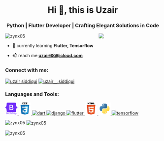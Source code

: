 <h1 align="center">Hi 👋, this is Uzair</h1>
<h3 align="center">Python | Flutter Developer | Crafting Elegant Solutions in Code</h3>

<img align="right" width="200" src="https://art.pixilart.com/sr2712ab0b35ecd.gif">

<p align="left"> <img src="https://komarev.com/ghpvc/?username=zynx05&label=Profile%20views&color=0e75b6&style=flat" alt="zynx05" /> </p>

- 🌱 currently learning **Flutter, Tensorflow**

- 📫 reach me **uzair68@icloud.com**

<h3 align="left">Connect with me:</h3>
<p align="left">
<a href="https://www.linkedin.com/in/uzair-siddiqui-2088ba2b2/" target="blank"><img align="center" src="https://raw.githubusercontent.com/rahuldkjain/github-profile-readme-generator/master/src/images/icons/Social/linked-in-alt.svg" alt="uzair siddiqui" height="30" width="40" /></a>
<a href="https://instagram.com/uzair__.siddiqui" target="blank"><img align="center" src="https://raw.githubusercontent.com/rahuldkjain/github-profile-readme-generator/master/src/images/icons/Social/instagram.svg" alt="uzair__.siddiqui" height="30" width="40" /></a>
</p>

<h3 align="left">Languages and Tools:</h3>
<p align="left"> <a href="https://getbootstrap.com" target="_blank" rel="noreferrer"> <img src="https://raw.githubusercontent.com/devicons/devicon/master/icons/bootstrap/bootstrap-plain-wordmark.svg" alt="bootstrap" width="40" height="40"/> </a> <a href="https://www.w3schools.com/css/" target="_blank" rel="noreferrer"> <img src="https://raw.githubusercontent.com/devicons/devicon/master/icons/css3/css3-original-wordmark.svg" alt="css3" width="40" height="40"/> </a> <a href="https://dart.dev" target="_blank" rel="noreferrer"> <img src="https://www.vectorlogo.zone/logos/dartlang/dartlang-icon.svg" alt="dart" width="40" height="40"/> </a> <a href="https://www.djangoproject.com/" target="_blank" rel="noreferrer"> <img src="https://cdn.worldvectorlogo.com/logos/django.svg" alt="django" width="40" height="40"/> </a> <a href="https://flutter.dev" target="_blank" rel="noreferrer"> <img src="https://www.vectorlogo.zone/logos/flutterio/flutterio-icon.svg" alt="flutter" width="40" height="40"/> </a>  <a href="https://www.w3.org/html/" target="_blank" rel="noreferrer"> <img src="https://raw.githubusercontent.com/devicons/devicon/master/icons/html5/html5-original-wordmark.svg" alt="html5" width="40" height="40"/> </a> <a href="https://www.python.org" target="_blank" rel="noreferrer"> <img src="https://raw.githubusercontent.com/devicons/devicon/master/icons/python/python-original.svg" alt="python" width="40" height="40"/> <a href="https://www.tensorflow.org" target="_blank" rel="noreferrer"> <img src="https://www.vectorlogo.zone/logos/tensorflow/tensorflow-icon.svg" alt="tensorflow" width="40" height="40"/> </a> </p>

<p><img align="left" src="https://github-readme-stats.vercel.app/api/top-langs?username=zynx05&show_icons=true&locale=en&layout=compact" alt="zynx05" /></p>

<p>&nbsp;<img align="center" src="https://github-readme-stats.vercel.app/api?username=zynx05&show_icons=true&locale=en" alt="zynx05" /></p>

<p><img align="center" src="https://github-readme-streak-stats.herokuapp.com/?user=zynx05&" alt="zynx05" /></p>
